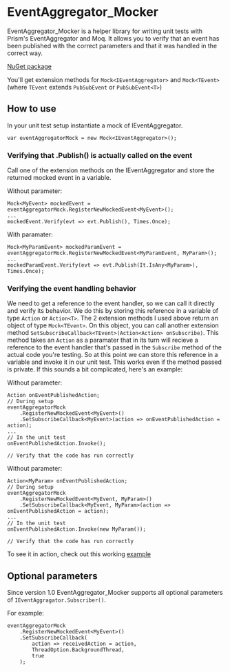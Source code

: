 # EventAggregator_Mocker
EventAggregator_Mocker is a helper library for writing unit tests with Prism's EventAggregator and Moq. It allows you to verify that an event has been published with the correct parameters and that it was handled in the correct way.

[NuGet package](https://www.nuget.org/packages/EventAggregator_Mocker/)

You'll get extension methods for `Mock<IEventAggregator>` and `Mock<TEvent>` (where `TEvent` extends `PubSubEvent` or `PubSubEvent<T>`)
 
## How to use
In your unit test setup instantiate a mock of IEventAggregator.
 
`var eventAggregatorMock = new Mock<IEventAggregator>();`

### Verifying that .Publish() is actually called on the event
Call one of the extension methods on the IEventAggregator and store the returned mocked event in a variable.

Without parameter:
```
Mock<MyEvent> mockedEvent = eventAggregatorMock.RegisterNewMockedEvent<MyEvent>();
...
mockedEvent.Verify(evt => evt.Publish(), Times.Once);
```
With paramater:
```
Mock<MyParamEvent> mockedParamEvent = eventAggregatorMock.RegisterNewMockedEvent<MyParamEvent, MyParam>();
...
mockedParamEvent.Verify(evt => evt.Publish(It.IsAny<MyParam>), Times.Once);
```

### Verifying the event handling behavior
We need to get a reference to the event handler, so we can call it directly and verify its behavior. We do this by storing this reference in a variable of type `Action` or `Action<T>`.
The 2 extension methods I used above return an object of type `Mock<TEvent>`. On this object, you can call another extension method `SetSubscribeCallback<TEvent>(Action<Action> onSubscribe)`. This method takes an `Action` as a paramater that in its turn will recieve a reference to the event handler that's passed in the `Subscribe` method of the actual code you're testing. 
So at this point we can store this reference in a variable and invoke it in our unit test. This works even if the method passed is private.
If this sounds a bit complicated, here's an example:

Without parameter:
```
Action onEventPublishedAction;
// During setup
eventAggregatorMock
    .RegisterNewMockedEvent<MyEvent>()
    .SetSubscribeCallback<MyEvent>(action => onEventPublishedAction = action);
...
// In the unit test
onEventPublishedAction.Invoke();

// Verify that the code has run correctly
```

Without parameter:
```
Action<MyParam> onEventPublishedAction;
// During setup
eventAggregatorMock
    .RegisterNewMockedEvent<MyEvent, MyParam>()
    .SetSubscribeCallback<MyEvent, MyParam>(action => onEventPublishedAction = action);
...
// In the unit test
onEventPublishedAction.Invoke(new MyParam());

// Verify that the code has run correctly
```

To see it in action, check out this working [example](https://github.com/kristofberge/EventAggregator_Mocker/tree/master/Examples/Xamarin.Forms/EventAggregatorTest.UnitTests/ViewModels)  


## Optional parameters
Since version 1.0 EventAggregator_Mocker supports all optional parameters of `IEventAggragator.Subscriber()`.

For example:
```
eventAggregatorMock
    .RegisterNewMockedEvent<MyEvent>()
    .SetSubscribeCallback(
        action => receivedAction = action,
        ThreadOption.BackgroundThread,
        true
    );
```
